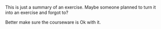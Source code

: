 This is just a summary of an exercise.  Maybe someone planned to turn it into an exercise and forgot to?

Better make sure the courseware is Ok with it.
